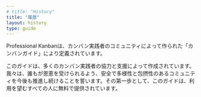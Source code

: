 ```yaml
---
# title: "History"
title: "履歴"
layout: history
type: guide
---
```


<!-- Professional Kanban is defined completely in the Kanban Guide that was created by a community of Kanban practitioners. -->
Professional Kanbanは、カンバン実践者のコミュニティによって作られた「カンバンガイド」により定義されています。

<!-- This guide was (is) developed with the help and support of many Kanban practioners. It is our pledge that we will continue to promote a safe, diverse, and inclusive community so that all who participate can benefit. As a starting point to that end, this guide is offered free to anyone who wishes to use it. -->

このガイドは、多くのカンバン実践者の協力と支援によって作成されています。我々は、誰もが恩恵を受けられるよう、安全で多様性と包摂性のあるコミュニティを今後も推進し続けることを誓います。その第一歩として、このガイドは、利用を望むすべての人に無料で提供されています。
